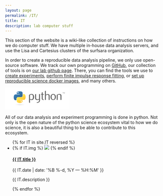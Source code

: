 ```yaml
---
layout: page
permalink: /IT/
title: IT
description: lab computer stuff
---
```



This section of the website is a wiki-like collection of instructions on how we do computer stuff. We have multiple in-house data analysis servers, and use the Lisa and Cartesius clusters of the surfsara organization. 

In order to create a reproducible data analysis pipeline, we only use open-source software. We track our own programming on [GitHub](github.com), our collection of tools is on [our lab github page](https://github.com/VU-Cog-Sci). There, you can find the tools we use to [create experiments](https://github.com/VU-Cog-Sci/exptools), [perform finite impulse response fitting](https://github.com/VU-Cog-Sci/nideconv), or [set up reproducible science docker images](https://github.com/VU-Cog-Sci/docker_images), and many others. 

<img class="col one right" src="/img/IT/python-logo.png">

All of our data analysis and experiment programming is done in python. Not only is the open nature of the python science ecosystem vital to how we do science, it is also a beautiful thing to be able to contribute to this ecosystem. 


<ul class="post-list">
{% for IT in site.IT reversed %}
    <li>
    {% if IT.img %}
            <img class="col one right" src="{{ IT.img }}">
    {% endif %}     
        <h4><a class="person-title" href="{{ IT.url | prepend: site.baseurl }}">{{ IT.title }}</a></h4>
        <p class="post-meta">{{ IT.date | date: '%B %-d, %Y — %H:%M' }}</p>
            <p>{{ IT.description }}</p>
      </li>
{% endfor %}
</ul>